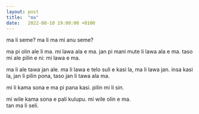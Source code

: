 ```yaml
---
layout: post
title:  "ma"
date:   2022-08-10 19:00:00 +0100
---
```

ma li seme? ma li ma mi anu seme?

ma pi olin ale li ma. mi lawa ala e ma. jan pi mani mute li lawa ala e ma. taso mi ale pilin e ni: mi lawa e ma.

ma li ale tawa jan ale. ma li lawa e telo suli e kasi la, ma li lawa jan. insa kasi la, jan li pilin pona, taso jan li tawa ala ma.

mi li kama sona e ma pi pana kasi. pilin mi li sin.

mi wile kama sona e pali kulupu. mi wile olin e ma.  
tan ma li seli.